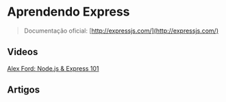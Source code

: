 # Aprendendo Express

> Documentação oficial: [http://expressjs.com/](http://expressjs.com/)

## Videos

[Alex Ford: Node.js & Express 101](http://www.youtube.com/watch?v=BN0JlMZCtNU)

## Artigos
